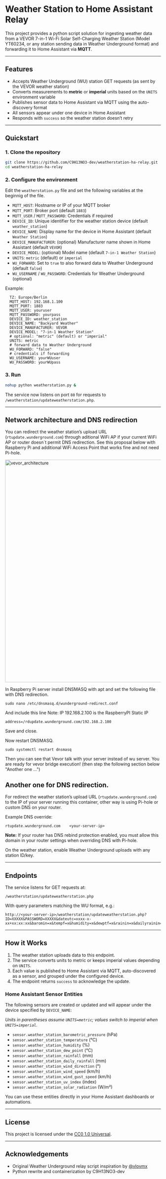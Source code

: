 # Weather Station to Home Assistant Relay

This project provides a python script solution for ingesting weather data from a VEVOR 7-in-1 Wi-Fi Solar Self-Charging Weather Station (Model YT60234, or any station sending data in Weather Underground format) and forwarding it to Home Assistant via **MQTT**.

---

## Features

- Accepts Weather Underground (WU) station GET requests (as sent by the VEVOR weather station)
- Converts measurements to **metric** or **imperial** units based on the `UNITS` environment variable
- Publishes sensor data to Home Assistant via MQTT using the auto-discovery format
- All sensors appear under one device in Home Assistant
- Responds with `success` so the weather station doesn’t retry

---

## Quickstart

### 1. Clone the repository

```bash
git clone https://github.com/C9H13NO3-dev/weatherstation-ha-relay.git
cd weatherstation-ha-relay
```

### 2. Configure the environment

Edit the `weatherstation.py` file and set the following variables at the beginnig of the file.

- `MQTT_HOST`: Hostname or IP of your MQTT broker
- `MQTT_PORT`: Broker port (default `1883`)
- `MQTT_USER` / `MQTT_PASSWORD`: Credentials if required
- `DEVICE_ID`: Unique identifier for the weather station device (default `weather_station`)
- `DEVICE_NAME`: Display name for the device in Home Assistant (default `Weather Station`)
- `DEVICE_MANUFACTURER`: (optional) Manufacturer name shown in Home Assistant (default `VEVOR`)
- `DEVICE_MODEL`: (optional) Model name (default `7-in-1 Weather Station`)
- `UNITS`: `metric` (default) or `imperial`
- `WU_FORWARD`: Set to `true` to also forward data to Weather Underground (default `false`)
- `WU_USERNAME` / `WU_PASSWORD`: Credentials for Weather Underground (optional)

Example:

```
  TZ: Europe/Berlin
  MQTT_HOST: 192.168.1.100
  MQTT_PORT: 1883
  MQTT_USER: youruser
  MQTT_PASSWORD: yourpass
  DEVICE_ID: weather_station
  DEVICE_NAME: "Backyard Weather"
  DEVICE_MANUFACTURER: VEVOR
  DEVICE_MODEL: "7-in-1 Weather Station"
  # optional: "metric" (default) or "imperial"
  UNITS: metric
  # forward data to Weather Underground
  WU_FORWARD: "false"
  # credentials if forwarding
  WU_USERNAME: yourWUuser
  WU_PASSWORD: yourWUpass
```

### 3. Run

```bash
nohup python weatherstation.py &
```

The service now listens on port `80` for requests to `/weatherstation/updateweatherstation.php`.


---
## Network architecture and DNS redirection

You can redirect the weather station’s upload URL (`rtupdate.wunderground.com`) through aditional WiFi AP if your current WiFi AP or router doesn`t permit DNS redirection. 
See this proposal below with Raspberry Pi and additional WiFi Access Point that works fine and not need Pi-hole.

<img width="1280" height="720" alt="vevor_architecture" src="https://github.com/user-attachments/assets/3d7527a2-2d09-4bea-868d-87c0a308098c" />

In Raspberry Pi server install DNSMASQ with apt and set the following file with DNS redirection.
```
sudo nano /etc/dnsmasq.d/wunderground-redirect.conf
```

And include this line
Note: IP 192.168.2.100 is the RaspberryPI Static IP
```
address=/rdupdate.wunderground.com/192.168.2.100
```

Save and close. 

Now restart DNSMASQ.
```
sudo systemctl restart dnsmasq
```
Then you can see that Vevor talk with your server instead of wu server. You are ready for vevor bridge execution! (then step the following section below "Another one ...")


## Another one for DNS redirection.

For redirect the weather station’s upload URL (`rtupdate.wunderground.com`) to the IP of your server running this container, other way is using Pi-hole or custom DNS on your router.

Example DNS override:

```
rtupdate.wunderground.com    <your-server-ip>
```
**Note:** If your router has DNS rebind protection enabled, you must allow this domain in your router settings when overriding DNS with Pi-hole.

On the weather station, enable Weather Underground uploads with any station ID/key.

---

## Endpoints

The service listens for GET requests at:

```
/weatherstation/updateweatherstation.php
```

With query parameters matching the WU format, e.g.:

```
http://<your-server-ip>/weatherstation/updateweatherstation.php?ID=XXXXX&PASSWORD=XXXXX&dateutc=xxxx-x-xx+xx:xx:xx&baromin=x&tempf=x&humidity=x&dewptf=x&rainin=x&dailyrainin=x&winddir=x&windspeedmph=x&windgustmph=x&UV=x&solarRadiation=x
```

---

## How it Works

1. The weather station uploads data to this endpoint.
2. The service converts units to metric or keeps imperial values depending on `UNITS`.
3. Each value is published to Home Assistant via MQTT, auto-discovered as a sensor, and grouped under the configured device.
4. The endpoint returns `success` to acknowledge the update.

### Home Assistant Sensor Entities

The following sensors are created or updated and will appear under the device specified by `DEVICE_NAME`:

*Units in parentheses assume `UNITS=metric`; values switch to imperial when `UNITS=imperial`.*

- `sensor.weather_station_barometric_pressure` (hPa)
- `sensor.weather_station_temperature` (°C)
- `sensor.weather_station_humidity` (%)
- `sensor.weather_station_dew_point` (°C)
- `sensor.weather_station_rainfall` (mm)
- `sensor.weather_station_daily_rainfall` (mm)
- `sensor.weather_station_wind_direction` (°)
- `sensor.weather_station_wind_speed` (km/h)
- `sensor.weather_station_wind_gust_speed` (km/h)
- `sensor.weather_station_uv_index` (index)
- `sensor.weather_station_solar_radiation` (W/m²)

You can use these entities directly in your Home Assistant dashboards or automations.

---

## License

This project is licensed under the [CC0 1.0 Universal](LICENSE).

---

## Acknowledgements

- Original Weather Underground relay script inspiration by [@vlovmx](https://github.com/vlovmx)
- Python rewrite and containerization by C9H13NO3-dev
